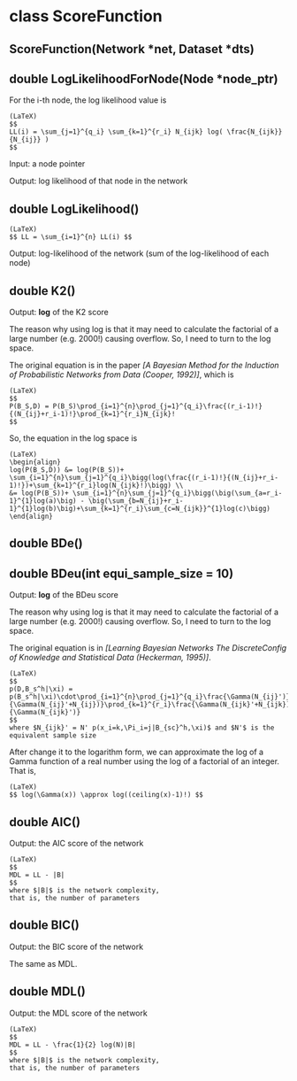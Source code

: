 # class ScoreFunction

## ScoreFunction(Network \*net, Dataset \*dts)

## double LogLikelihoodForNode(Node \*node_ptr)
For the i-th node, the log likelihood value is
```
(LaTeX)
$$
LL(i) = \sum_{j=1}^{q_i} \sum_{k=1}^{r_i} N_{ijk} log( \frac{N_{ijk}}{N_{ij}} )
$$
```

Input: a node pointer

Output: log likelihood of that node in the network


## double LogLikelihood()
```
(LaTeX)
$$ LL = \sum_{i=1}^{n} LL(i) $$
```

Output: log-likelihood of the network (sum of the log-likelihood of each node)

## double K2()
Output: **log** of the K2 score

The reason why using log is that it may need to calculate the factorial of a large number (e.g. 2000!) causing overflow. So, I need to turn to the log space.

The original equation is in the paper *[A Bayesian Method for the Induction of Probabilistic Networks from Data (Cooper, 1992)]*, which is
```
(LaTeX)
$$
P(B_S,D) = P(B_S)\prod_{i=1}^{n}\prod_{j=1}^{q_i}\frac{(r_i-1)!}{(N_{ij}+r_i-1)!}\prod_{k=1}^{r_i}N_{ijk}!
$$
```

So, the equation in the log space is
```
(LaTeX)
\begin{align}
log(P(B_S,D)) &= log(P(B_S))+ \sum_{i=1}^{n}\sum_{j=1}^{q_i}\bigg(log(\frac{(r_i-1)!}{(N_{ij}+r_i-1)!})+\sum_{k=1}^{r_i}log(N_{ijk}!)\bigg) \\
&= log(P(B_S))+ \sum_{i=1}^{n}\sum_{j=1}^{q_i}\bigg(\big(\sum_{a=r_i-1}^{1}log(a)\big) - \big(\sum_{b=N_{ij}+r_i-1}^{1}log(b)\big)+\sum_{k=1}^{r_i}\sum_{c=N_{ijk}}^{1}log(c)\bigg)
\end{align}
```

## double BDe()


## double BDeu(int equi_sample_size = 10)
Output: **log** of the BDeu score

The reason why using log is that it may need to calculate the factorial of a large number (e.g. 2000!) causing overflow. So, I need to turn to the log space.

The original equation is in *[Learning Bayesian Networks The DiscreteConfig of Knowledge and Statistical Data (Heckerman, 1995)]*.
```
(LaTeX)
$$
p(D,B_s^h|\xi) = p(B_s^h|\xi)\cdot\prod_{i=1}^{n}\prod_{j=1}^{q_i}\frac{\Gamma(N_{ij}')}{\Gamma(N_{ij}'+N_{ij})}\prod_{k=1}^{r_i}\frac{\Gamma(N_{ijk}'+N_{ijk})}{\Gamma(N_{ijk}')}
$$
where $N_{ijk}' = N' p(x_i=k,\Pi_i=j|B_{sc}^h,\xi)$ and $N'$ is the equivalent sample size
```

After change it to the logarithm form, we can approximate the log of a Gamma function of a real number using the log of a factorial of an integer. That is,
```
(LaTeX)
$$ log(\Gamma(x)) \approx log((ceiling(x)-1)!) $$
```


## double AIC()
Output: the AIC score of the network

```
(LaTeX)
$$
MDL = LL - |B|
$$
where $|B|$ is the network complexity,
that is, the number of parameters
```

## double BIC()
Output: the BIC score of the network

The same as MDL.

## double MDL()
Output: the MDL score of the network


```
(LaTeX)
$$
MDL = LL - \frac{1}{2} log(N)|B|
$$
where $|B|$ is the network complexity,
that is, the number of parameters
```